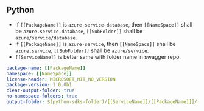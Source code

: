 ## Python

- If `[[PackageName]]` is `azure-service-database`, then `[[NameSpace]]` shall be `azure.service.database`, `[[SubFolder]]`
shall be `azure/service/database`.
- If `[[PackageName]]` is `azure-service`, then `[[NameSpace]]` shall be `azure.service`, `[[SubFolder]]`
shall be `azure/service`.
- `[[ServiceName]]` is better same with folder name in swagger repo.

``` yaml $(python)
package-name: [[PackageName]]
namespace: [[NameSpace]]
license-header: MICROSOFT_MIT_NO_VERSION
package-version: 1.0.0b1
clear-output-folder: true
no-namespace-folders: true
output-folder: $(python-sdks-folder)/[[ServiceName]]/[[PackageName]]]/[[SubFolder]]
```
